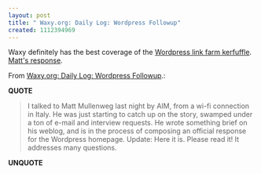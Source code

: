 ```yaml
---
layout: post
title: " Waxy.org: Daily Log: Wordpress Followup"
created: 1112394969
---
```

<p>Waxy definitely has the best coverage of the <a href="http://www.waxy.org/archive/2005/03/30/wordpres.shtml">Wordpress link farm kerfuffle</a>.  <a href="http://photomatt.net/2005/04/01/a-response/#more-2066">Matt's response</a>.
</p><p>From <a href="http://www.waxy.org/archive/2005/04/01/wordpres.shtml">Waxy.org: Daily Log: Wordpress Followup</a>.:</p>
<p><b>QUOTE</b></p><blockquote><p><p>I talked to Matt Mullenweg last night by AIM, from a wi-fi connection in Italy. He was just starting to catch up on the story, swamped under a ton of e-mail and interview requests. He wrote something brief on his weblog, and is in the process of composing an official response for the Wordpress homepage. Update: Here it is. Please read it! It addresses many questions.</p></p>
</blockquote><p><b>UNQUOTE</b></p>



